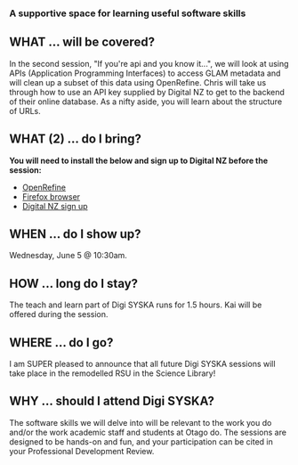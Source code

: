 ### A supportive space for learning useful software skills

## WHAT ... will be covered?
In the second session, "If you're api and you know it...", we will look at using APIs (Application Programming Interfaces) to access GLAM metadata and will clean up a subset of this data using OpenRefine. Chris will take us through how to use an API key supplied by Digital NZ to get to the backend of their online database. As a nifty aside, you will learn about the structure of URLs.    

## WHAT (2) ... do I bring?
**You will need to install the below and sign up to Digital NZ before the session:** 
* [OpenRefine](http://openrefine.org/download.html)
* [Firefox browser](https://www.mozilla.org/en-US/firefox/new/)
* [Digital NZ sign up](https://digitalnz.org/)

## WHEN ... do I show up?
Wednesday, June 5 @ 10:30am. 

## HOW ... long do I stay?
The teach and learn part of Digi SYSKA runs for 1.5 hours. Kai will be offered during the session.

## WHERE ... do I go?
I am SUPER pleased to announce that all future Digi SYSKA sessions will take place in the remodelled RSU in the Science Library!

## WHY ... should I attend Digi SYSKA?
The software skills we will delve into will be relevant to the work you do and/or the work academic staff and students at Otago do. The sessions are designed to be hands-on and fun, and your participation can be cited in your Professional Development Review. 

